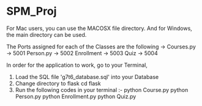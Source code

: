# SPM_Proj

For Mac users, you can use the MACOSX file directory. And for Windows, the main directory can be used.

The Ports assigned for each of the Classes are the following ->
Courses.py -> 5001
Person.py -> 5002
Enrollment -> 5003
Quiz -> 5004


In order for the application to work, go to your Terminal, 
1. Load the SQL file 'g7t6_database.sql' into your Database
2. Change directory to flask 
   cd flask
3. Run the following codes in your terminal :-
    python Course.py
    python Person.py
    python Enrollment.py
    python Quiz.py

